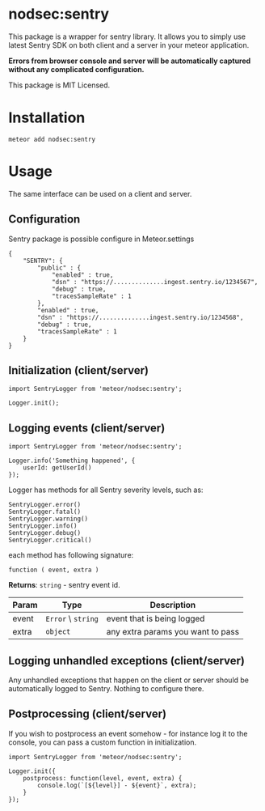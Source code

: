 # nodsec:sentry

This package is a wrapper for sentry library. It allows you to simply use latest Sentry SDK on both client and a server in your meteor application.

**Errors from browser console and server will be automatically captured without any complicated configuration.**

This package is MIT Licensed.

# Installation

```
meteor add nodsec:sentry
```

# Usage

The same interface can be used on a client and server.

## Configuration

Sentry package is possible configure in Meteor.settings

```
{
    "SENTRY": {
        "public" : {
            "enabled" : true,
            "dsn" : "https://..............ingest.sentry.io/1234567",
            "debug" : true,
            "tracesSampleRate" : 1
        },
        "enabled" : true,
        "dsn" : "https://..............ingest.sentry.io/1234568",
        "debug" : true,
        "tracesSampleRate" : 1
    }
}

```

## Initialization (client/server)

```
import SentryLogger from 'meteor/nodsec:sentry';

Logger.init();
```

## Logging events (client/server)

```
import SentryLogger from 'meteor/nodsec:sentry';

Logger.info('Something happened', {
    userId: getUserId()
});
```

Logger has methods for all Sentry severity levels, such as:

```
SentryLogger.error()
SentryLogger.fatal()
SentryLogger.warning()
SentryLogger.info()
SentryLogger.debug()
SentryLogger.critical()
```

each method has following signature:

`function ( event, extra )`

**Returns**: <code>string</code> - sentry event id.

| Param | Type | Description |
| --- | --- | --- |
| event | <code>Error</code> \ <code>string</code> | event that is being logged |
| extra | <code>object</code> | any extra params you want to pass |

## Logging unhandled exceptions (client/server)

Any unhandled exceptions that happen on the client or server should be automatically logged to Sentry. Nothing to configure there.

## Postprocessing (client/server)

If you wish to postprocess an event somehow - for instance log it to the console, you can pass a custom function in initialization.

```
import SentryLogger from 'meteor/nodsec:sentry';

Logger.init({
    postprocess: function(level, event, extra) {
        console.log(`[${level}] - ${event}`, extra);
    }
});
```
